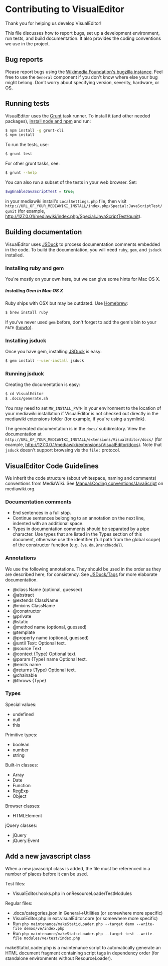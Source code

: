 # Contributing to VisualEditor

Thank you for helping us develop VisualEditor!

This file discusses how to report bugs, set up a development environment,
run tests, and build documentation.  It also provides the coding conventions
we use in the project.

## Bug reports

Please report bugs using the
[Wikimedia Foundation's bugzilla instance](https://bugzilla.wikimedia.org/enter_bug.cgi?product=VisualEditor&component=General).
Feel free to use the `General` component if you don't know where else
your bug might belong.  Don't worry about specifying version,
severity, hardware, or OS.

## Running tests

VisualEditor uses the [Grunt](http://gruntjs.com/) task runner.
To install it (and other needed packages),
[install node and npm](http://nodejs.org/download/) and run:

```sh
$ npm install -g grunt-cli
$ npm install
```

To run the tests, use:
```sh
$ grunt test
```

For other grunt tasks, see:
```sh
$ grunt --help
```

You can also run a subset of the tests in your web browser.  Set:
```php
$wgEnableJavaScriptTest = true;
```
in your mediawiki install's `LocalSettings.php` file, then visit
`http://URL_OF_YOUR_MEDIAWIKI_INSTALL/index.php/Special:JavaScriptTest/qunit`
(for example, http://127.0.01/mediawiki/index.php/Special:JavaScriptTest/qunit).

## Building documentation

VisualEditor uses [JSDuck](https://github.com/senchalabs/jsduck) to
process documentation comments embedded in the code.  To build the
documentation, you will need `ruby`, `gem`, and `jsduck` installed.

### Installing ruby and gem

You're mostly on your own here, but we can give some hints for Mac OS X.

##### Installing Gem in Mac OS X
Ruby ships with OSX but may be outdated. Use [Homebrew](http://mxcl.github.com/homebrew/):
```sh
$ brew install ruby
```

If you've never used `gem` before, don't forget to add the gem's bin to your `PATH` ([howto](http://stackoverflow.com/a/14138490/319266)).

### Installing jsduck

Once you have gem, installing [JSDuck](https://github.com/senchalabs/jsduck) is easy:
```sh
$ gem install --user-install jsduck
```

### Running jsduck

Creating the documentation is easy:
```sh
$ cd VisualEditor
$ .docs/generate.sh
```

You may need to set `MW_INSTALL_PATH` in your environment to the
location of your mediawiki installation if VisualEditor is not
checked out directly in the mediawiki extensions folder (for example,
if you're using a symlink).

The generated documentation is in the `docs/` subdirectory.  View the
documentation at
`http://URL_OF_YOUR_MEDIAWIKI_INSTALL/extensions/VisualEditor/docs/`
(for example, http://127.0.0.1/mediawiki/extensions/VisualEditor/docs).
Note that `jsduck` doesn't support browsing vis the `file:` protocol.

## VisualEditor Code Guidelines

We inherit the code structure (about whitespace, naming and comments) conventions
from MediaWiki. See [Manual:Coding conventions/JavaScript](https://www.mediawiki.org/wiki/Manual:Coding_conventions/JavaScript) on mediawiki.org.

### Documentation comments

* End sentences in a full stop.
* Continue sentences belonging to an annotation on the next line, indented with an
  additional space.
* Types in documentation comments should be separated by a pipe character. Use types
  that are listed in the Types section of this document, otherwise use the identifier
  (full path from the global scope) of the constructor function (e.g. `{ve.dm.BranchNode}`).

### Annotations

We use the following annotations. They should be used in the order as they are described
here, for consistency. See [JSDuck/Tags](https://github.com/senchalabs/jsduck/wiki/Tags) for more elaborate documentation.

* @class Name (optional, guessed)
* @abstract
* @extends ClassName
* @mixins ClassName
* @constructor
* @private
* @static
* @method name (optional, guessed)
* @template
* @property name (optional, guessed)
* @until Text: Optional text.
* @source Text
* @context {Type} Optional text.
* @param {Type} name Optional text.
* @emits name
* @returns {Type} Optional text.
* @chainable
* @throws {Type}

### Types

Special values:
* undefined
* null
* this

Primitive types:
* boolean
* number
* string

Built-in classes:
* Array
* Date
* Function
* RegExp
* Object

Browser classes:
* HTMLElement

jQuery classes:
* jQuery
* jQuery.Event

## Add a new javascript class

When a new javascript class is added, the file must be referenced in a number of places
before it can be used.

Test files:
* VisualEditor.hooks.php in onResourceLoaderTestModules

Regular files:
* .docs/categories.json in General->Utilities (or somewhere more specific)
* VisualEditor.php in ext.visualEditor.core (or somewhere more specific)
* Run `php maintenance/makeStaticLoader.php --target demo --write-file demos/ve/index.php`
* Run `php maintenance/makeStaticLoader.php --target test --write-file modules/ve/test/index.php`

makeStaticLoader.php is a maintenance script to automatically generate an HTML document fragment
containing script tags in dependency order (for standalone environments without ResourceLoader).
